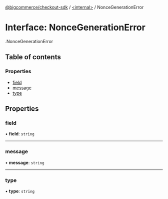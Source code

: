 [@bigcommerce/checkout-sdk](../README.md) / [<internal\>](../modules/internal_.md) / NonceGenerationError

# Interface: NonceGenerationError

[<internal>](../modules/internal_.md).NonceGenerationError

## Table of contents

### Properties

- [field](internal_.NonceGenerationError.md#field)
- [message](internal_.NonceGenerationError.md#message)
- [type](internal_.NonceGenerationError.md#type)

## Properties

### field

• **field**: `string`

___

### message

• **message**: `string`

___

### type

• **type**: `string`
